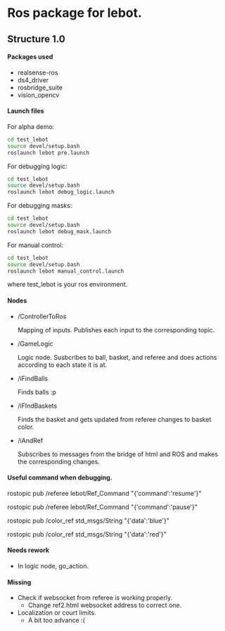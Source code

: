 # Ros package for lebot.

## Structure 1.0

#### Packages used

- realsense-ros
- ds4_driver
- rosbridge_suite
- vision_opencv

#### Launch files

For alpha demo:

```bash
cd test_lebot
source devel/setup.bash
roslaunch lebot pre.launch
```

For debugging logic:

```bash
cd test_lebot
source devel/setup.bash
roslaunch lebot debug_logic.launch
```

For debugging masks:

```bash
cd test_lebot
source devel/setup.bash
roslaunch lebot debug_mask.launch
```

For manual control:

```bash
cd test_lebot
source devel/setup.bash
roslaunch lebot manual_control.launch
```

where test_lebot is your ros environment.

#### Nodes

- /ControllerToRos

  Mapping of inputs. Publishes each input to the corresponding topic.

- /GameLogic

  Logic node. Susbcribes to ball, basket, and referee and does actions according to each state it is at.

- /iFindBalls

  Finds balls :p

- /iFIndBaskets

  Finds the basket and gets updated from referee changes to basket color.

- /iAndRef

  Subscribes to messages from the bridge of html and ROS and makes the corresponding changes.

#### Useful command when debugging. 

rostopic pub /referee lebot/Ref_Command "{'command':'resume'}"

rostopic pub /referee lebot/Ref_Command "{'command':'pause'}"

rostopic pub /color_ref std_msgs/String "{'data':'blue'}"

rostopic pub /color_ref std_msgs/String "{'data':'red'}"

#### Needs rework

- In logic node, go_action.

#### Missing

- Check if websocket from referee is working properly.
  - Change ref2.html websocket address to correct one.
- Localization or court limits.
  - A bit too advance :(



